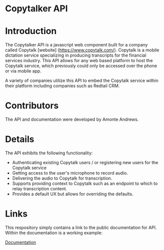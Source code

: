 # Copytalker API
# Introduction
The Copytalker API is a javascript web component built for a company called Copytalk [website] (https://www.copytalk.com/). Copytalk is a mobile dictation service specializing in producing transcripts for the financial services industry. This API allows for any web based platform to host the Copytalk service, which previously could only be accessed over the phone or via mobile app.

A variety of companies utilize this API to embed the Copytalk service within their platform including companies such as Redtail CRM.

# Contributors
The API and documentation were developed by Amonte Andrews.

# Details
The API exhibits the following functionality:
- Authenticating existing Copytalk users / or registering new users for the Copytalk service
- Getting access to the user's microphone to record audio.
- Delivering the audio to Copytalk for transcription.
- Supports providing context to Copytalk such as an endpoint to which to relay transcription content.
- Provides a default UX but allows for overriding the defaults.

# Links
This respository simply contains a link to the public documentation for API. Within the documentation is a working example:

[Documentation](https://download.copytalk.com/copytalker/copytalker.html)
